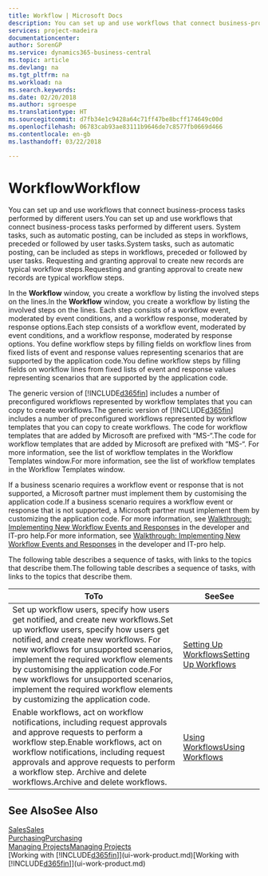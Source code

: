 ```yaml
---
title: Workflow | Microsoft Docs
description: You can set up and use workflows that connect business-process tasks performed by different users. System tasks, such as automatic posting, can be included as steps in workflows, preceded or followed by user tasks. Requesting and granting approval to create new records are typical workflow steps.
services: project-madeira
documentationcenter: 
author: SorenGP
ms.service: dynamics365-business-central
ms.topic: article
ms.devlang: na
ms.tgt_pltfrm: na
ms.workload: na
ms.search.keywords: 
ms.date: 02/20/2018
ms.author: sgroespe
ms.translationtype: HT
ms.sourcegitcommit: d7fb34e1c9428a64c71ff47be8bcff174649c00d
ms.openlocfilehash: 06783cab93ae83111b9646de7c8577fb0669d466
ms.contentlocale: en-gb
ms.lasthandoff: 03/22/2018

---
```

# <a name="workflow"></a><span data-ttu-id="395d8-105">Workflow</span><span class="sxs-lookup"><span data-stu-id="395d8-105">Workflow</span></span>
<span data-ttu-id="395d8-106">You can set up and use workflows that connect business-process tasks performed by different users.</span><span class="sxs-lookup"><span data-stu-id="395d8-106">You can set up and use workflows that connect business-process tasks performed by different users.</span></span> <span data-ttu-id="395d8-107">System tasks, such as automatic posting, can be included as steps in workflows, preceded or followed by user tasks.</span><span class="sxs-lookup"><span data-stu-id="395d8-107">System tasks, such as automatic posting, can be included as steps in workflows, preceded or followed by user tasks.</span></span> <span data-ttu-id="395d8-108">Requesting and granting approval to create new records are typical workflow steps.</span><span class="sxs-lookup"><span data-stu-id="395d8-108">Requesting and granting approval to create new records are typical workflow steps.</span></span>  

 <span data-ttu-id="395d8-109">In the **Workflow** window, you create a workflow by listing the involved steps on the lines.</span><span class="sxs-lookup"><span data-stu-id="395d8-109">In the **Workflow** window, you create a workflow by listing the involved steps on the lines.</span></span> <span data-ttu-id="395d8-110">Each step consists of a workflow event, moderated by event conditions, and a workflow response, moderated by response options.</span><span class="sxs-lookup"><span data-stu-id="395d8-110">Each step consists of a workflow event, moderated by event conditions, and a workflow response, moderated by response options.</span></span> <span data-ttu-id="395d8-111">You define workflow steps by filling fields on workflow lines from fixed lists of event and response values representing scenarios that are supported by the application code.</span><span class="sxs-lookup"><span data-stu-id="395d8-111">You define workflow steps by filling fields on workflow lines from fixed lists of event and response values representing scenarios that are supported by the application code.</span></span>  

 <span data-ttu-id="395d8-112">The generic version of [!INCLUDE[d365fin](includes/d365fin_md.md)] includes a number of preconfigured workflows represented by workflow templates that you can copy to create workflows.</span><span class="sxs-lookup"><span data-stu-id="395d8-112">The generic version of [!INCLUDE[d365fin](includes/d365fin_md.md)] includes a number of preconfigured workflows represented by workflow templates that you can copy to create workflows.</span></span> <span data-ttu-id="395d8-113">The code for workflow templates that are added by Microsoft are prefixed with “MS-“.</span><span class="sxs-lookup"><span data-stu-id="395d8-113">The code for workflow templates that are added by Microsoft are prefixed with “MS-“.</span></span> <span data-ttu-id="395d8-114">For more information, see the list of workflow templates in the Workflow Templates window.</span><span class="sxs-lookup"><span data-stu-id="395d8-114">For more information, see the list of workflow templates in the Workflow Templates window.</span></span>  

 <span data-ttu-id="395d8-115">If a business scenario requires a workflow event or response that is not supported, a Microsoft partner must implement them by customising the application code.</span><span class="sxs-lookup"><span data-stu-id="395d8-115">If a business scenario requires a workflow event or response that is not supported, a Microsoft partner must implement them by customizing the application code.</span></span> <span data-ttu-id="395d8-116">For more information, see [Walkthrough: Implementing New Workflow Events and Responses](/dynamics-nav/Walkthrough--Implementing-New-Workflow-Events-and-Responses) in the developer and IT-pro help.</span><span class="sxs-lookup"><span data-stu-id="395d8-116">For more information, see [Walkthrough: Implementing New Workflow Events and Responses](/dynamics-nav/Walkthrough--Implementing-New-Workflow-Events-and-Responses) in the developer and IT-pro help.</span></span>  

 <span data-ttu-id="395d8-117">The following table describes a sequence of tasks, with links to the topics that describe them.</span><span class="sxs-lookup"><span data-stu-id="395d8-117">The following table describes a sequence of tasks, with links to the topics that describe them.</span></span>  

|<span data-ttu-id="395d8-118">**To**</span><span class="sxs-lookup"><span data-stu-id="395d8-118">**To**</span></span>|<span data-ttu-id="395d8-119">**See**</span><span class="sxs-lookup"><span data-stu-id="395d8-119">**See**</span></span>|  
|------------|-------------|  
|<span data-ttu-id="395d8-120">Set up workflow users, specify how users get notified, and create new workflows.</span><span class="sxs-lookup"><span data-stu-id="395d8-120">Set up workflow users, specify how users get notified, and create new workflows.</span></span> <span data-ttu-id="395d8-121">For new workflows for unsupported scenarios, implement the required workflow elements by customising the application code.</span><span class="sxs-lookup"><span data-stu-id="395d8-121">For new workflows for unsupported scenarios, implement the required workflow elements by customizing the application code.</span></span>|[<span data-ttu-id="395d8-122">Setting Up Workflows</span><span class="sxs-lookup"><span data-stu-id="395d8-122">Setting Up Workflows</span></span>](across-set-up-workflows.md)|  
|<span data-ttu-id="395d8-123">Enable workflows, act on workflow notifications, including request approvals and approve requests to perform a workflow step.</span><span class="sxs-lookup"><span data-stu-id="395d8-123">Enable workflows, act on workflow notifications, including request approvals and approve requests to perform a workflow step.</span></span> <span data-ttu-id="395d8-124">Archive and delete workflows.</span><span class="sxs-lookup"><span data-stu-id="395d8-124">Archive and delete workflows.</span></span>|[<span data-ttu-id="395d8-125">Using Workflows</span><span class="sxs-lookup"><span data-stu-id="395d8-125">Using Workflows</span></span>](across-use-workflows.md)|  

## <a name="see-also"></a><span data-ttu-id="395d8-126">See Also</span><span class="sxs-lookup"><span data-stu-id="395d8-126">See Also</span></span>  
[<span data-ttu-id="395d8-127">Sales</span><span class="sxs-lookup"><span data-stu-id="395d8-127">Sales</span></span>](sales-manage-sales.md)  
[<span data-ttu-id="395d8-128">Purchasing</span><span class="sxs-lookup"><span data-stu-id="395d8-128">Purchasing</span></span>](purchasing-manage-purchasing.md)  
[<span data-ttu-id="395d8-129">Managing Projects</span><span class="sxs-lookup"><span data-stu-id="395d8-129">Managing Projects</span></span>](projects-manage-projects.md)  
<span data-ttu-id="395d8-130">[Working with [!INCLUDE[d365fin](includes/d365fin_md.md)]](ui-work-product.md)</span><span class="sxs-lookup"><span data-stu-id="395d8-130">[Working with [!INCLUDE[d365fin](includes/d365fin_md.md)]](ui-work-product.md)</span></span>


